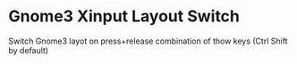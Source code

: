 # Gnome3 Xinput Layout Switch

Switch Gnome3 layot on press+release combination of thow keys (Ctrl Shift by default)